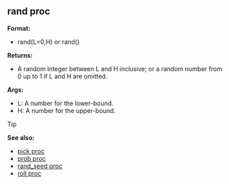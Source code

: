 ## rand proc

**Format:**
+   rand(L=0,H) or rand()

**Returns:**
+   A random integer between L and H inclusive; or a random number from
    0 up to 1 if L and H are omitted.

**Args:**
+   L: A number for the lower-bound.
+   H: A number for the upper-bound.

> [!TIP] 
> **See also:**
> +   [pick proc](/ref/proc/pick.md) 
> +   [prob proc](/ref/proc/prob.md) 
> +   [rand_seed proc](/ref/proc/rand_seed.md) 
> +   [roll proc](/ref/proc/roll.md) 